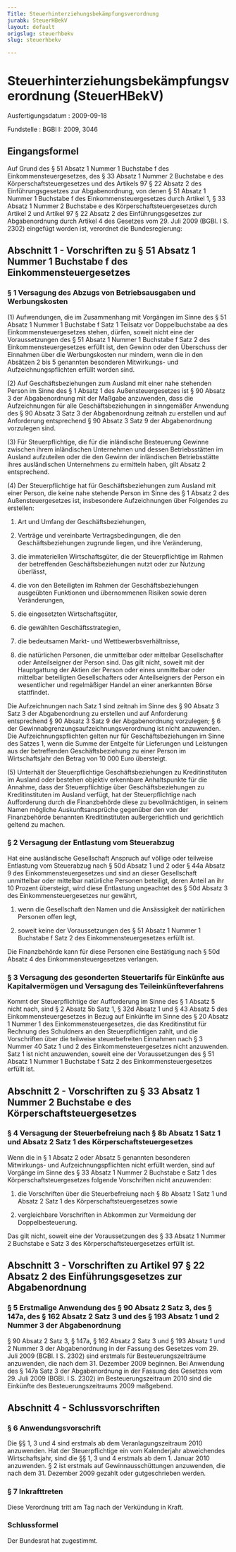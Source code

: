 ```yaml
---
Title: Steuerhinterziehungsbekämpfungsverordnung
jurabk: SteuerHBekV
layout: default
origslug: steuerhbekv
slug: steuerhbekv

---
```


# Steuerhinterziehungsbekämpfungsverordnung (SteuerHBekV)

Ausfertigungsdatum
:   2009-09-18

Fundstelle
:   BGBl I: 2009, 3046


## Eingangsformel

Auf Grund des § 51 Absatz 1 Nummer 1 Buchstabe f des
Einkommensteuergesetzes, des § 33 Absatz 1 Nummer 2 Buchstabe e des
Körperschaftsteuergesetzes und des Artikels 97 § 22 Absatz 2 des
Einführungsgesetzes zur Abgabenordnung, von denen § 51 Absatz 1 Nummer
1 Buchstabe f des Einkommensteuergesetzes durch Artikel 1, § 33 Absatz
1 Nummer 2 Buchstabe e des Körperschaftsteuergesetzes durch Artikel 2
und Artikel 97 § 22 Absatz 2 des Einführungsgesetzes zur
Abgabenordnung durch Artikel 4 des Gesetzes vom 29. Juli 2009 (BGBl. I
S. 2302) eingefügt worden ist, verordnet die Bundesregierung:


## Abschnitt 1 - Vorschriften zu § 51 Absatz 1 Nummer 1 Buchstabe f des Einkommensteuergesetzes


### § 1 Versagung des Abzugs von Betriebsausgaben und Werbungskosten

(1) Aufwendungen, die im Zusammenhang mit Vorgängen im Sinne des § 51
Absatz 1 Nummer 1 Buchstabe f Satz 1 Teilsatz vor Doppelbuchstabe aa
des Einkommensteuergesetzes stehen, dürfen, soweit nicht eine der
Voraussetzungen des § 51 Absatz 1 Nummer 1 Buchstabe f Satz 2 des
Einkommensteuergesetzes erfüllt ist, den Gewinn oder den Überschuss
der Einnahmen über die Werbungskosten nur mindern, wenn die in den
Absätzen 2 bis 5 genannten besonderen Mitwirkungs- und
Aufzeichnungspflichten erfüllt worden sind.

(2) Auf Geschäftsbeziehungen zum Ausland mit einer nahe stehenden
Person im Sinne des § 1 Absatz 1 des Außensteuergesetzes ist § 90
Absatz 3 der Abgabenordnung mit der Maßgabe anzuwenden, dass die
Aufzeichnungen für alle Geschäftsbeziehungen in sinngemäßer Anwendung
des § 90 Absatz 3 Satz 3 der Abgabenordnung zeitnah zu erstellen und
auf Anforderung entsprechend § 90 Absatz 3 Satz 9 der Abgabenordnung
vorzulegen sind.

(3) Für Steuerpflichtige, die für die inländische Besteuerung Gewinne
zwischen ihrem inländischen Unternehmen und dessen Betriebsstätten im
Ausland aufzuteilen oder die den Gewinn der inländischen
Betriebsstätte ihres ausländischen Unternehmens zu ermitteln haben,
gilt Absatz 2 entsprechend.

(4) Der Steuerpflichtige hat für Geschäftsbeziehungen zum Ausland mit
einer Person, die keine nahe stehende Person im Sinne des § 1 Absatz 2
des Außensteuergesetzes ist, insbesondere Aufzeichnungen über
Folgendes zu erstellen:

1.  Art und Umfang der Geschäftsbeziehungen,


2.  Verträge und vereinbarte Vertragsbedingungen, die den
    Geschäftsbeziehungen zugrunde liegen, und ihre Veränderung,


3.  die immateriellen Wirtschaftsgüter, die der Steuerpflichtige im Rahmen
    der betreffenden Geschäftsbeziehungen nutzt oder zur Nutzung
    überlässt,


4.  die von den Beteiligten im Rahmen der Geschäftsbeziehungen ausgeübten
    Funktionen und übernommenen Risiken sowie deren Veränderungen,


5.  die eingesetzten Wirtschaftsgüter,


6.  die gewählten Geschäftsstrategien,


7.  die bedeutsamen Markt- und Wettbewerbsverhältnisse,


8.  die natürlichen Personen, die unmittelbar oder mittelbar
    Gesellschafter oder Anteilseigner der Person sind. Das gilt nicht,
    soweit mit der Hauptgattung der Aktien der Person oder eines
    unmittelbar oder mittelbar beteiligten Gesellschafters oder
    Anteilseigners der Person ein wesentlicher und regelmäßiger Handel an
    einer anerkannten Börse stattfindet.



Die Aufzeichnungen nach Satz 1 sind zeitnah im Sinne des § 90 Absatz 3
Satz 3 der Abgabenordnung zu erstellen und auf Anforderung
entsprechend § 90 Absatz 3 Satz 9 der Abgabenordnung vorzulegen; § 6
der Gewinnabgrenzungsaufzeichnungsverordnung ist nicht anzuwenden. Die
Aufzeichnungspflichten gelten nur für Geschäftsbeziehungen im Sinne
des Satzes 1, wenn die Summe der Entgelte für Lieferungen und
Leistungen aus der betreffenden Geschäftsbeziehung zu einer Person im
Wirtschaftsjahr den Betrag von
10 000 Euro              übersteigt.

(5) Unterhält der Steuerpflichtige Geschäftsbeziehungen zu
Kreditinstituten im Ausland oder bestehen objektiv erkennbare
Anhaltspunkte für die Annahme, dass der Steuerpflichtige über
Geschäftsbeziehungen zu Kreditinstituten im Ausland verfügt, hat der
Steuerpflichtige nach Aufforderung durch die Finanzbehörde diese zu
bevollmächtigen, in seinem Namen mögliche Auskunftsansprüche gegenüber
den von der Finanzbehörde benannten Kreditinstituten außergerichtlich
und gerichtlich geltend zu machen.


### § 2 Versagung der Entlastung vom Steuerabzug

Hat eine ausländische Gesellschaft Anspruch auf völlige oder teilweise
Entlastung vom Steuerabzug nach § 50d Absatz 1 und 2 oder § 44a Absatz
9 des Einkommensteuergesetzes und sind an dieser Gesellschaft
unmittelbar oder mittelbar natürliche Personen beteiligt, deren Anteil
an ihr 10 Prozent übersteigt, wird diese Entlastung ungeachtet des §
50d Absatz 3 des Einkommensteuergesetzes nur gewährt,

1.  wenn die Gesellschaft den Namen und die Ansässigkeit der natürlichen
    Personen offen legt,


2.  soweit keine der Voraussetzungen des § 51 Absatz 1 Nummer 1 Buchstabe
    f Satz 2 des Einkommensteuergesetzes erfüllt ist.



Die Finanzbehörde kann für diese Personen eine Bestätigung nach § 50d
Absatz 4 des Einkommensteuergesetzes verlangen.


### § 3 Versagung des gesonderten Steuertarifs für Einkünfte aus Kapitalvermögen und Versagung des Teileinkünfteverfahrens

Kommt der Steuerpflichtige der Aufforderung im Sinne des § 1 Absatz 5
nicht nach, sind § 2 Absatz 5b Satz 1, § 32d Absatz 1 und § 43 Absatz
5 des Einkommensteuergesetzes in Bezug auf Einkünfte im Sinne des § 20
Absatz 1 Nummer 1 des Einkommensteuergesetzes, die das Kreditinstitut
für Rechnung des Schuldners an den Steuerpflichtigen zahlt, und die
Vorschriften über die teilweise steuerbefreiten Einnahmen nach § 3
Nummer 40 Satz 1 und 2 des Einkommensteuergesetzes nicht anzuwenden.
Satz 1 ist nicht anzuwenden, soweit eine der Voraussetzungen des § 51
Absatz 1 Nummer 1 Buchstabe f Satz 2 des Einkommensteuergesetzes
erfüllt ist.


## Abschnitt 2 - Vorschriften zu § 33 Absatz 1 Nummer 2 Buchstabe e des Körperschaftsteuergesetzes


### § 4 Versagung der Steuerbefreiung nach § 8b Absatz 1 Satz 1 und Absatz 2 Satz 1 des Körperschaftsteuergesetzes

Wenn die in § 1 Absatz 2 oder Absatz 5 genannten besonderen
Mitwirkungs- und Aufzeichnungspflichten nicht erfüllt werden, sind auf
Vorgänge im Sinne des § 33 Absatz 1 Nummer 2 Buchstabe e Satz 1 des
Körperschaftsteuergesetzes folgende Vorschriften nicht anzuwenden:

1.  die Vorschriften über die Steuerbefreiung nach § 8b Absatz 1 Satz 1
    und Absatz 2 Satz 1 des Körperschaftsteuergesetzes sowie


2.  vergleichbare Vorschriften in Abkommen zur Vermeidung der
    Doppelbesteuerung.



Das gilt nicht, soweit eine der Voraussetzungen des § 33 Absatz 1
Nummer 2 Buchstabe e Satz 3 des Körperschaftsteuergesetzes erfüllt
ist.


## Abschnitt 3 - Vorschriften zu Artikel 97 § 22 Absatz 2 des Einführungsgesetzes zur Abgabenordnung


### § 5 Erstmalige Anwendung des § 90 Absatz 2 Satz 3, des § 147a, des § 162 Absatz 2 Satz 3 und des § 193 Absatz 1 und 2 Nummer 3 der Abgabenordnung

§ 90 Absatz 2 Satz 3, § 147a, § 162 Absatz 2 Satz 3 und § 193 Absatz 1
und 2 Nummer 3 der Abgabenordnung in der Fassung des Gesetzes vom 29.
Juli 2009 (BGBl. I S. 2302) sind erstmals für Besteuerungszeiträume
anzuwenden, die nach dem 31. Dezember 2009 beginnen. Bei Anwendung des
§ 147a Satz 3 der Abgabenordnung in der Fassung des Gesetzes vom 29.
Juli 2009 (BGBl. I S. 2302) im Besteuerungszeitraum 2010 sind die
Einkünfte des Besteuerungszeitraums 2009 maßgebend.


## Abschnitt 4 - Schlussvorschriften


### § 6 Anwendungsvorschrift

Die §§ 1, 3 und 4 sind erstmals ab dem Veranlagungszeitraum 2010
anzuwenden. Hat der Steuerpflichtige ein vom Kalenderjahr abweichendes
Wirtschaftsjahr, sind die §§ 1, 3 und 4 erstmals ab dem 1. Januar 2010
anzuwenden. § 2 ist erstmals auf Gewinnausschüttungen anzuwenden, die
nach dem 31. Dezember 2009 gezahlt oder gutgeschrieben werden.


### § 7 Inkrafttreten

Diese Verordnung tritt am Tag nach der Verkündung in Kraft.


### Schlussformel

Der Bundesrat hat zugestimmt.

